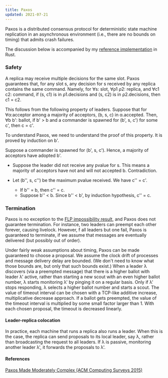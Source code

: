 ```yaml
---
title: Paxos
updated: 2021-07-21
---
```


Paxos is a distributed consensus protocol for deterministic state machine replication in an asynchronous environment (i.e., there are no bounds on timing) that admits crash failures.

The discussion below is accompanied by my [reference implementation](https://github.com/keikonakata/rustMisc/tree/master/paxos) in Rust.

### Safety

A replica may receive multiple decisions for the same slot.
Paxos guarantees that, for any slot s, any decision for s received by any replica contains the same command.
Namely, for ∀s: slot, ∀ρ1 ρ2: replica, and ∀c1 c2: command, if (s, c1) is in ρ1.decisions and (s, c2) is in ρ2.decisions, then c1 = c2.

This follows from the following property of leaders.
Suppose that for ∀α:acceptor among a majority of acceptors, (b, s, c) in α.accepted.
Then, ∀b b': ballot, if b' > b and a commander is spawned for (b', s, c') for some c', then c = c'.

To understand Paxos, we need to understand the proof of this property.
It is proved by induction on b'.

Suppose a commander is spawned for (b', s, c').
Hence, a majority of acceptors have adopted b'.

- Suppose the leader did not receive any pvalue for s.
This means a majority of acceptors have not and will not accepted b. Contradiction.

- Let (b'', s, c'') be the maximum pvalue received. We have c'' = c'.
  - If b'' = b, then c'' = c.
  - Suppose b'' < b. Since b'' < b', by induction hypothesis, c'' = c.

### Termination

Paxos is no exception to the [FLP impossibility result](./2021-04-10-FLP.html), and Paxos does not guarantee termination.
For instance, two leaders can preempt each other forever, causing livelock.
However, f all leaders but one fail, Paxos is guaranteed to terminate, if we assume that messages are eventually delivered (but possibly out of order).

Under fairly weak assumptions about timing, Paxos can be made guaranteed to choose a proposal.
We assume the clock drift of processes and message delivery delay are bounded.
(We don't need to know what those bounds are, but only that such bounds exist.)
When a leader λ discovers (via a preempted message) that there is a higher ballot with leader λ' active, rather than starting a new scout with an even higher ballot number, λ starts monitoring λ' by pinging it on a regular basis.
Only if λ' stops responding, λ selects a higher ballot number and starts a scout.
The value of timeout interval can be chosen with a TCP-like additive increase, multiplicative decrease approach.
If a ballot gets preempted, the value of the timeout interval is multiplied by some small factor larger than 1.
With each chosen proposal, the timeout is decreased linearly.

#### Leader-replica colocation

In practice, each machine that runs a replica also runs a leader.
When this is the case, the replica can send proposals to its local leader, say λ, rather than broadcasting the request to all leaders.
If λ is passive, monitoring another leader λ', it forwards the proposals to λ'.

#### References

[Paxos Made Moderately Complex (ACM Computing Surveys 2015)](https://dl.acm.org/doi/10.1145/2673577)